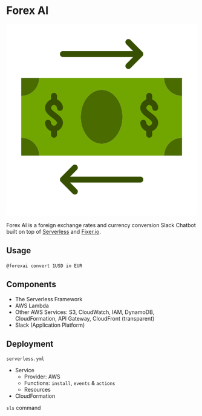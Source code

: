 # Forex AI

![Forex AI Logo](forex-ai-website/img/logo.png)

Forex AI is a foreign exchange rates and currency conversion Slack Chatbot built on top of [Serverless](https://serverless.com/) and [Fixer.io](http://fixer.io/).

## Usage

`@forexai convert 1USD in EUR`

## Components

* The Serverless Framework
* AWS Lambda
* Other AWS Services: S3, CloudWatch, IAM, DynamoDB, CloudFormation, API Gateway, CloudFront (transparent)
* Slack (Application Platform)

## Deployment

`serverless.yml`

* Service
  * Provider: AWS
  * Functions: `install`, `events` & `actions`
  * Resources
* CloudFormation

`sls` command
